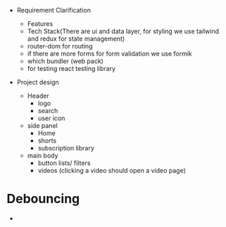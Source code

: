- Requirement Clarification

  - Features
  - Tech Stack(There are ui and data layer, for styling we use tailwind and redux for state management)
  - router-dom for routing
  - if there are more forms for form validation we use formik
  - which bundler (web pack)
  - for testing react testing library

- Project design
  - Header
    - logo
    - search
    - user icon
  - side panel
    - Home
    - shorts
    - subscription library
  - main body
    - button lists/ filters
    - videos (clicking a video should open a video page)

# Debouncing

-
